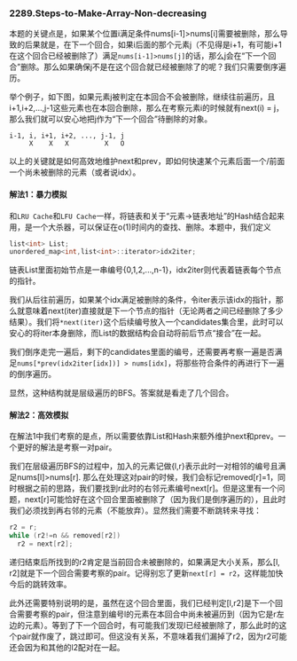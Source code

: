 ### 2289.Steps-to-Make-Array-Non-decreasing

本题的关键点是，如果某个位置i满足条件nums[i-1]>nums[i]需要被删除，那么导致的后果就是，在下一个回合，如果i后面的那个元素j（不见得是i+1，有可能i+1在这个回合已经被删除了）满足```nums[i-1]>nums[j]```的话，那么j会在“下一个回合”删除。那么如果确保j不是在这个回合就已经被删除了的呢？我们只需要倒序遍历。

举个例子，如下图，如果元素j被判定在本回合不会被删除，继续往前遍历，且i+1,i+2,...,j-1这些元素也在本回合删除，那么在考察元素i的时候就有next(i) = j，那么我们就可以安心地把j作为“下一个回合”待删除的对象。
```
i-1, i, i+1, i+2, ..., j-1, j
     X    X   X         X   O
```
以上的关键就是如何高效地维护next和prev，即如何快速某个元素后面一个/前面一个尚未被删除的元素（或者说idx）。

#### 解法1：暴力模拟
和```LRU Cache```和```LFU Cache```一样，将链表和关于“元素->链表地址”的Hash结合起来用，是一个大杀器，可以保证在o(1)时间内的查找、删除。本题中，我们定义
```cpp
list<int> List;
unordered_map<int,list<int>::iterator>idx2iter;
```   
链表List里面初始节点是一串编号{0,1,2,...,n-1}，idx2iter则代表着链表每个节点的指针。

我们从后往前遍历，如果某个idx满足被删除的条件，令iter表示该idx的指针，那么就意味着next(iter)直接就是下一个节点的指针（无论两者之间已经删除了多少结果）。我们将```*next(iter)```这个后续编号放入一个candidates集合里，此时可以安心的将iter本身删除，而List的数据结构会自动将前后节点“接合”在一起。

我们倒序走完一遍后，剩下的candidates里面的编号，还需要再考察一遍是否满足```nums[*prev(idx2iter[idx])] > nums[idx]```，将那些符合条件的再进行下一遍的倒序遍历。

显然，这种结构就是层级遍历的BFS。答案就是看走了几个回合。

#### 解法2：高效模拟
在解法1中我们考察的是点，所以需要依靠List和Hash来额外维护next和prev。一个更好的解法是考察一对pair。

我们在层级遍历BFS的过程中，加入的元素记做{l,r}表示此时一对相邻的编号且满足nums[l]>nums[r]. 那么在处理这对pair的时候，我们会标记removed[r]=1，同时根据之前的思路，我们要找到r此时的右邻元素编号next[r]。但是这里有一个问题，next[r]可能恰好在这个回合里面被删除了（因为我们是倒序遍历的），且此时我们必须找到再右邻的元素（不能放弃）。显然我们需要不断跳转来寻找：
```cpp
r2 = r;
while (r2!=n && removed[r2])
  r2 = next[r2];
```
递归结束后所找到的r2肯定是当前回合未被删除的，如果满足大小关系，那么[l, r2]就是下一个回合需要考察的pair。记得别忘了更新```next[r] = r2```，这样能加快今后的跳转效率。

此外还需要特别说明的是，虽然在这个回合里面，我们已经判定[l,r2]是下一个回合需要考察的pair，但注意到编号l的元素在本回合中尚未被遍历到（因为它是r左边的元素）。等到了下一个回合时，有可能我们发现l已经被删除了，那么此时的这个pair就作废了，跳过即可。但这没有关系，不意味着我们漏掉了r2，因为r2可能还会因为和其他的l2配对在一起。

